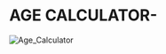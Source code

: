 # AGE CALCULATOR-
![Age_Calculator](https://github.com/Shreya257/Age-Calculator/assets/76741091/2c6b1dbc-55db-4d10-9d23-eabe64b54a42)
